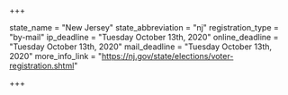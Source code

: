 +++

state_name = "New Jersey"
state_abbreviation = "nj"
registration_type = "by-mail"
ip_deadline = "Tuesday October 13th, 2020"
online_deadline = "Tuesday October 13th, 2020"
mail_deadline = "Tuesday October 13th, 2020"
more_info_link = "https://nj.gov/state/elections/voter-registration.shtml"

+++